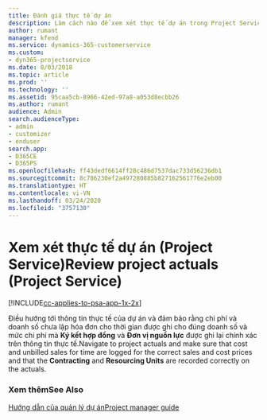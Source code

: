 ```yaml
---
title: Đánh giá thực tế dự án
description: Làm cách nào để xem xét thực tế dự án trong Project Service
author: rumant
manager: kfend
ms.service: dynamics-365-customerservice
ms.custom:
- dyn365-projectservice
ms.date: 8/03/2018
ms.topic: article
ms.prod: ''
ms.technology: ''
ms.assetid: 95caa5cb-8966-42ed-97a8-a053d8ecbb26
ms.author: rumant
audience: Admin
search.audienceType:
- admin
- customizer
- enduser
search.app:
- D365CE
- D365PS
ms.openlocfilehash: ff43dedf6614ff28c486d7537dac733d56236db1
ms.sourcegitcommit: 8c786230ef2a497280885b827162561776e2eb00
ms.translationtype: HT
ms.contentlocale: vi-VN
ms.lasthandoff: 03/24/2020
ms.locfileid: "3757130"
---
```

# <a name="review-project-actuals-project-service"></a><span data-ttu-id="9acfc-103">Xem xét thực tế dự án (Project Service)</span><span class="sxs-lookup"><span data-stu-id="9acfc-103">Review project actuals (Project Service)</span></span>

[!INCLUDE[cc-applies-to-psa-app-1x-2x](../includes/cc-applies-to-psa-app-1x-2x.md)]

<span data-ttu-id="9acfc-104">Điều hướng tới thông tin thực tế của dự án và đảm bảo rằng chi phí và doanh số chưa lập hóa đơn cho thời gian được ghi cho đúng doanh số và mức chi phí mà **Ký kết hợp đồng** và **Đơn vị nguồn lực** được ghi lại chính xác trên thông tin thực tế.</span><span class="sxs-lookup"><span data-stu-id="9acfc-104">Navigate to project actuals and make sure that cost and unbilled sales for time are logged for the correct sales and cost prices and that the **Contracting** and **Resourcing Units** are recorded correctly on the actuals.</span></span>  
  
### <a name="see-also"></a><span data-ttu-id="9acfc-105">Xem thêm</span><span class="sxs-lookup"><span data-stu-id="9acfc-105">See Also</span></span>  
 [<span data-ttu-id="9acfc-106">Hướng dẫn của quản lý dự án</span><span class="sxs-lookup"><span data-stu-id="9acfc-106">Project manager guide</span></span>](../project-service/project-manager-guide.md)
